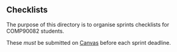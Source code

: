 ## Checklists

The purpose of this directory is to organise sprints checklists for COMP90082 students.

These *must* be submitted on [Canvas](https://canvas.lms.unimelb.edu.au/courses/156871/assignments) before each sprint deadline.
